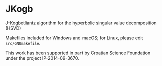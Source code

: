 # JKogb
J-Kogbetliantz algorithm for the hyperbolic singular value decomposition (HSVD)

Makefiles included for Windows and macOS; for Linux, please edit `src/GNUmakefile`.

This work has been supported in part by Croatian Science Foundation under the project IP-2014-09-3670.
